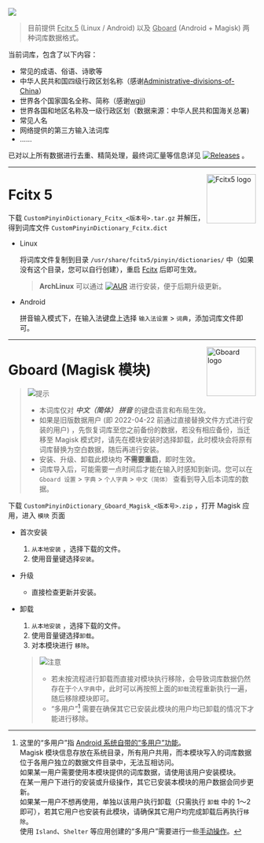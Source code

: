 ![](https://raw.githubusercontent.com/wuhgit/CustomPinyinDictionary/main/documents/title.png)

> 目前提供 <u>Fcitx 5</u> (Linux / Android) 以及 <u>Gboard</u> (Android + Magisk) 两种词库数据格式。

当前词库，包含了以下内容：

   * 常见的成语、俗语、诗歌等
   * 中华人民共和国四级行政区划名称（感谢[Administrative-divisions-of-China](https://github.com/modood/Administrative-divisions-of-China)）
   * 世界各个国家国名全称、简称（感谢[wgii](https://github.com/occultskyrong/wgii))
   * 世界各国和地区名称及一级行政区划（数据来源：中华人民共和国海关总署)
   * 常见人名
   * 网络提供的第三方输入法词库
   * ……

已对以上所有数据进行去重、精简处理，最终词汇量等信息详见 [![Releases](https://img.shields.io/github/last-commit/wuhgit/CustomPinyinDictionary?label=Releases&style=for-the-badge)](https://github.com/wuhgit/CustomPinyinDictionary/releases) 。


---


<div><img src="https://fcitx-im.org/fcitx.png" alt="Fcitx5 logo" width="100" align="right"></div>


# Fcitx 5


下载 `CustomPinyinDictionary_Fcitx_<版本号>.tar.gz` 并解压，得到词库文件 `CustomPinyinDictionary_Fcitx.dict`

- Linux

	将词库文件复制到目录 `/usr/share/fcitx5/pinyin/dictionaries/` 中（如果没有这个目录，您可以自行创建），重启 <u>Fcitx</u> 后即可生效。
	
   > **ArchLinux** 可以通过 [![AUR](https://img.shields.io/aur/version/fcitx5-pinyin-custom-pinyin-dictionary)](https://aur.archlinux.org/packages/fcitx5-pinyin-custom-pinyin-dictionary) 进行安装，便于后期升级更新。


- Android

	拼音输入模式下，在输入法键盘上选择 `输入法设置` > `词典`，添加词库文件即可。


---


<div><img src="https://play-lh.googleusercontent.com/X64En0aW6jkvDnd5kr16u-YuUsoJ1W2cBzJab3CQ5lObLeQ3T61DpB7AwIoZ7uqgCn4=s180" alt="Gboard logo" width="100" align="right"></div>


# Gboard (Magisk 模块)

> ![提示](https://img.shields.io/badge/-%E6%8F%90%E7%A4%BA-orange)
> - 本词库仅对 ___中文（简体） 拼音___ 的键盘语言和布局生效。
> - 如果是旧版数据用户 (即 2022-04-22 前通过直接替换文件方式进行安装的用户) ，先恢复词库至您之前备份的数据，若没有相应备份，当迁移至 Magisk 模式时，请先在模块安装时选择卸载，此时模块会将原有词库替换为空白数据，随后再进行安装。
> - 安装、升级、卸载此模块均 **不需要重启**，即时生效。
> - 词库导入后，可能需要一点时间后才能在输入时感知到新词。您可以在 `Gboard 设置` > `字典` > `个人字典` > `中文（简体）` 查看到导入后本词库的数据。

下载 `CustomPinyinDictionary_Gboard_Magisk_<版本号>.zip` ，打开 Magisk 应用，进入 `模块` 页面

- 首次安装
   1.  `从本地安装` ，选择下载的文件。
   2. 使用音量键选择`安装`。

- 升级
   - 直接检查更新并安装。

- 卸载
   1.  `从本地安装` ，选择下载的文件。
   2. 使用音量键选择`卸载`。
   3. 对本模块进行 `移除`。
    > ![注意](https://img.shields.io/badge/-%E6%B3%A8%E6%84%8F-red)
    > - 若未按流程进行卸载而直接对模块执行移除，会导致词库数据仍然存在于`个人字典`中，此时可以再按照上面的`卸载`流程重新执行一遍，随后移除模块即可。
    > - “多用户”[^multi-user] 需要在确保其它已安装此模块的用户均已卸载的情况下才能进行移除。


[^multi-user]:  这里的“多用户”指 [Android 系统自带的“多用户”功能](https://source.android.com/docs/devices/admin/multi-user)。<br/>
  Magisk 模块信息存放在系统目录，所有用户共用，而本模块写入的词库数据位于各用户独立的数据文件目录中，无法互相访问。<br/>
  如果某一用户需要使用本模块提供的词库数据，请使用该用户安装模块。<br/>
  在某一用户下进行的安装或升级操作，其它已安装本模块的用户数据会同步更新。<br/>
  如果某一用户不想再使用，单独以该用户执行卸载（只需执行 `卸载` 中的 1～2 即可），若其它用户也安装有此模块，请确保其它用户均完成卸载后再执行`移除`。<br/>
  使用 `Island`、`Shelter` 等应用创建的“多用户”需要进行一些[手动操作](https://github.com/wuhgit/CustomPinyinDictionary/issues/15#issuecomment-1272198671)。
